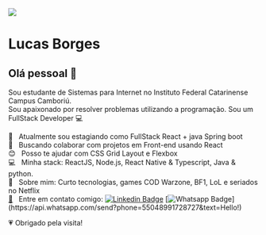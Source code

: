 <img width="auto" src="https://github.com/tgmarinho/tgmarinho/blob/master/banner.png">


# Lucas Borges

## Olá pessoal 👋
Sou estudante de Sistemas para Internet no Instituto Federal Catarinense Campus Camboriú. 
<br/> Sou apaixonado por resolver problemas utilizando a programação.
Sou um FullStack Developer :computer:

 :rocket:  &nbsp; Atualmente sou estagiando como FullStack React + java Spring boot
 <br/> :purple_heart: &nbsp; Buscando colaborar com projetos em Front-end usando React
 <br/> :blush: &nbsp; Posso te ajudar com CSS Grid Layout e Flexbox
 <br/> :computer: &nbsp; Minha stack: ReactJS, Node.js, React Native & Typescript, Java & python.
 <br/> 💬  &nbsp; Sobre mim: Curto tecnologias, games COD Warzone, BF1, LoL e seriados no Netflix
 <br/> <a href="mailto:lucas_borges_br@hotmail">:email:</a> &nbsp; Entre em contato comigo: [![Linkedin Badge](https://img.shields.io/badge/-LinkedIn-blue?style=flat-square&logo=Linkedin&logoColor=white&link=https://www.linkedin.com/in/lucas-borges-813a2637/)](https://www.linkedin.com/in/lucas-borges-813a2637/)  [![Whatsapp Badge](https://img.shields.io/badge/-Whatsapp-4CA143?style=flat-square&labelColor=4CA143&logo=whatsapp&logoColor=white&link=https://api.whatsapp.com/send?phone=55048991728727&text=Hello!)](https://api.whatsapp.com/send?phone=55048991728727&text=Hello!) 
 
:heartpulse:  Obrigado pela visita!
